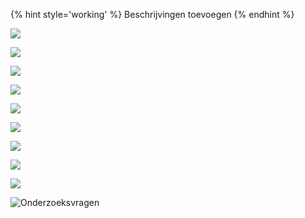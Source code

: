

{% hint style='working' %}
Beschrijvingen toevoegen
{% endhint %}

![](content/onderzoeksvragen/schetsen7.png)

![](content/onderzoeksvragen/schetsen8.png)

![](content/onderzoeksvragen/schetsen9.png)

![](content/onderzoeksvragen/schetsen10.png)

![](content/onderzoeksvragen/schetsen11.png)

![](content/onderzoeksvragen/schetsen12.png)

![](content/onderzoeksvragen/schetsen14.png)

![](content/onderzoeksvragen/schetsen15.png)

![](content/onderzoeksvragen/schetsen16.png)

![Onderzoeksvragen](content/designs4.png)